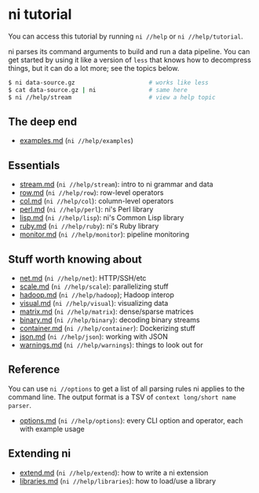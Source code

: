 # ni tutorial
You can access this tutorial by running `ni //help` or `ni //help/tutorial`.

ni parses its command arguments to build and run a data pipeline. You can get
started by using it like a version of `less` that knows how to decompress
things, but it can do a lot more; see the topics below.

```sh
$ ni data-source.gz                     # works like less
$ cat data-source.gz | ni               # same here
$ ni //help/stream                      # view a help topic
```

## The deep end
- [examples.md](examples.md) (`ni //help/examples`)

## Essentials
- [stream.md](stream.md)   (`ni //help/stream`):  intro to ni grammar and data
- [row.md](row.md)         (`ni //help/row`):     row-level operators
- [col.md](col.md)         (`ni //help/col`):     column-level operators
- [perl.md](perl.md)       (`ni //help/perl`):    ni's Perl library
- [lisp.md](lisp.md)       (`ni //help/lisp`):    ni's Common Lisp library
- [ruby.md](ruby.md)       (`ni //help/ruby`):    ni's Ruby library
- [monitor.md](monitor.md) (`ni //help/monitor`): pipeline monitoring

## Stuff worth knowing about
- [net.md](net.md)             (`ni //help/net`):       HTTP/SSH/etc
- [scale.md](scale.md)         (`ni //help/scale`):     parallelizing stuff
- [hadoop.md](hadoop.md)       (`ni //help/hadoop`);    Hadoop interop
- [visual.md](visual.md)       (`ni //help/visual`):    visualizing data
- [matrix.md](matrix.md)       (`ni //help/matrix`):    dense/sparse matrices
- [binary.md](binary.md)       (`ni //help/binary`):    decoding binary streams
- [container.md](container.md) (`ni //help/container`): Dockerizing stuff
- [json.md](json.md)           (`ni //help/json`):      working with JSON
- [warnings.md](warnings.md)   (`ni //help/warnings`):  things to look out for

## Reference
You can use `ni //options` to get a list of all parsing rules ni applies to the
command line. The output format is a TSV of `context long/short name parser`.

- [options.md](options.md) (`ni //help/options`): every CLI option and
  operator, each with example usage

## Extending ni
- [extend.md](extend.md)       (`ni //help/extend`):    how to write a ni
  extension
- [libraries.md](libraries.md) (`ni //help/libraries`): how to load/use a
  library
